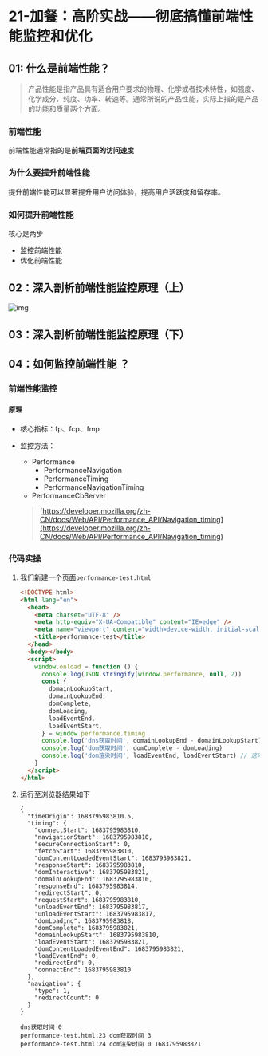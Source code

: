 # 21-加餐：高阶实战——彻底搞懂前端性能监控和优化

## 01: 什么是前端性能？

> 产品性能是指产品具有适合用户要求的物理、化学或者技术特性，如强度、化学成分、纯度、功率、转速等。通常所说的产品性能，实际上指的是产品的功能和质量两个方面。

### 前端性能

前端性能通常指的是**前端页面的访问速度**

### 为什么要提升前端性能

提升前端性能可以显著提升用户访问体验，提高用户活跃度和留存率。

### 如何提升前端性能

核心是两步

* 监控前端性能
* 优化前端性能

## 02：深入剖析前端性能监控原理（上）

![img](https://pic2.zhimg.com/v2-9f63018694b9b4471e28295ddb675a91_r.jpg)

## 03：深入剖析前端性能监控原理（下）

## 04：如何监控前端性能 ？

### 前端性能监控

####  原理

* 核心指标：fp、fcp、fmp

* 监控方法：

  * Performance
    * PerformanceNavigation
    * PerformanceTiming
    * PerformanceNavigationTiming
  * PerformanceCbServer

  > [https://developer.mozilla.org/zh-CN/docs/Web/API/Performance_API/Navigation_timing](https://developer.mozilla.org/zh-CN/docs/Web/API/Performance_API/Navigation_timing)

### 代码实操

1. 我们新建一个页面`performance-test.html `

   ```html
   <!DOCTYPE html>
   <html lang="en">
     <head>
       <meta charset="UTF-8" />
       <meta http-equiv="X-UA-Compatible" content="IE=edge" />
       <meta name="viewport" content="width=device-width, initial-scale=1.0" />
       <title>performance-test</title>
     </head>
     <body></body>
     <script>
       window.onload = function () {
         console.log(JSON.stringify(window.performance, null, 2))
         const {
           domainLookupStart,
           domainLookupEnd,
           domComplete,
           domLoading,
           loadEventEnd,
           loadEventStart,
         } = window.performance.timing
         console.log('dns获取时间', domainLookupEnd - domainLookupStart)
         console.log('dom获取时间', domComplete - domLoading)
         console.log('dom渲染时间', loadEventEnd, loadEventStart) // 这时还没渲染，不准确
       }
     </script>
   </html>
   ```

2. 运行至浏览器结果如下

   ```shell
   {
     "timeOrigin": 1683795983810.5,
     "timing": {
       "connectStart": 1683795983810,
       "navigationStart": 1683795983810,
       "secureConnectionStart": 0,
       "fetchStart": 1683795983810,
       "domContentLoadedEventStart": 1683795983821,
       "responseStart": 1683795983810,
       "domInteractive": 1683795983821,
       "domainLookupEnd": 1683795983810,
       "responseEnd": 1683795983814,
       "redirectStart": 0,
       "requestStart": 1683795983810,
       "unloadEventEnd": 1683795983817,
       "unloadEventStart": 1683795983817,
       "domLoading": 1683795983818,
       "domComplete": 1683795983821,
       "domainLookupStart": 1683795983810,
       "loadEventStart": 1683795983821,
       "domContentLoadedEventEnd": 1683795983821,
       "loadEventEnd": 0,
       "redirectEnd": 0,
       "connectEnd": 1683795983810
     },
     "navigation": {
       "type": 1,
       "redirectCount": 0
     }
   }
   
   dns获取时间 0
   performance-test.html:23 dom获取时间 3
   performance-test.html:24 dom渲染时间 0 1683795983821
   ```

   
